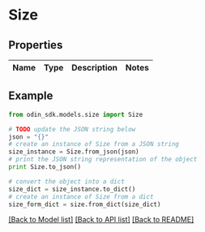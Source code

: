 # Size


## Properties

Name | Type | Description | Notes
------------ | ------------- | ------------- | -------------

## Example

```python
from odin_sdk.models.size import Size

# TODO update the JSON string below
json = "{}"
# create an instance of Size from a JSON string
size_instance = Size.from_json(json)
# print the JSON string representation of the object
print Size.to_json()

# convert the object into a dict
size_dict = size_instance.to_dict()
# create an instance of Size from a dict
size_form_dict = size.from_dict(size_dict)
```
[[Back to Model list]](../README.md#documentation-for-models) [[Back to API list]](../README.md#documentation-for-api-endpoints) [[Back to README]](../README.md)


